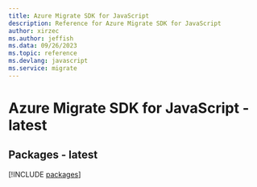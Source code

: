 ```yaml
---
title: Azure Migrate SDK for JavaScript
description: Reference for Azure Migrate SDK for JavaScript
author: xirzec
ms.author: jeffish
ms.data: 09/26/2023
ms.topic: reference
ms.devlang: javascript
ms.service: migrate
---
```

# Azure Migrate SDK for JavaScript - latest
## Packages - latest
[!INCLUDE [packages](migrate-index.md)]